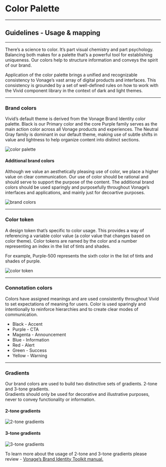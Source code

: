 
# Color Palette

<hr>

## Guidelines - Usage & mapping

<hr>

There’s a science to color. It’s part visual chemistry and part psychology. Balancing both makes for a palette that’s a powerful tool for establishing uniqueness. Our colors help to structure information and conveys the spirit of our brand.  
  
Application of the color palette brings a unified and recognizable consistency to Vonage’s vast array of digital products and interfaces. This consistency is grounded by a set of well-defined rules on how to work with the Vivid component library in the context of dark and light themes.

<hr>

### Brand colors

Vivid’s default theme is derived from the Vonage Brand Identity color palette. Black is our Primary color and the core Purple family serves as the main action color across all Vonage products and experiences. The Neutral Gray family is dominant in our default theme, making use of subtle shifts in value and lightness to help organize content into distinct sections.

![color palette](https://user-images.githubusercontent.com/106529909/188305811-6f80d634-cc3d-4dc4-84ab-51949fbdc5dc.png)

#### Additional brand colors

Although we value an aesthetically pleasing use of color, we place a higher value on clear communication. Our use of color should be rational and should serve to support the purpose of the content. The additional brand colors should be used sparingly and purposefully throughout Vonage’s interfaces and applications, and mainly just for decoartive purposes.

![brand colors](https://user-images.githubusercontent.com/106529909/188305830-ab6f12ac-60c5-4844-890c-a7954165c701.png)

<hr>

### Color token

A design token that’s specific to color usage. This provides a way of referencing a variable color value (a color value that changes based on color theme). Color tokens are named by the color and a number representing an index in the list of tints and shades.

For example, Purple-500 represents the sixth color in the list of tints and shades of purple.

![color token](https://user-images.githubusercontent.com/106529909/187898660-61384e46-0843-403b-bff8-431bcd4f7a47.png)

<hr> 

### Connotation colors

Colors have assigned meanings and are used consistently throughout Vivid to set expectations of meaning for users. Color is used sparingly and intentionally to reinforce hierarchies and to create clear modes of communication.

- Black - Accent
- Purple - CTA
- Magenta - Announcement
- Blue - Information
- Red - Alert
- Green - Success
- Yellow - Warning

<hr>

### Gradients

Our brand colors are used to build two distinctive sets of gradients. 2-tone and 3-tone gradients.  
Gradients should only be used for decorative and illustrative purposes, never to convey functionality or information.

#### 2-tone gradients

![2-tone gradients](https://user-images.githubusercontent.com/106529909/188305849-ca5c783a-a983-45f0-840f-ef89c229989f.png)

#### 3-tone gradients

![3-tone gradients](https://user-images.githubusercontent.com/106529909/188305853-ebe7477f-e43b-4423-a0fe-485851c6bf18.png)

To learn more about the usage of 2-tone and 3-tone gradients please review -
[Vonage’s Brand Identity Toolkit manual.](https://drive.google.com/file/d/1zPE5qIJys_KyjpWNAfsW9tmHc3iXEOMl/view)